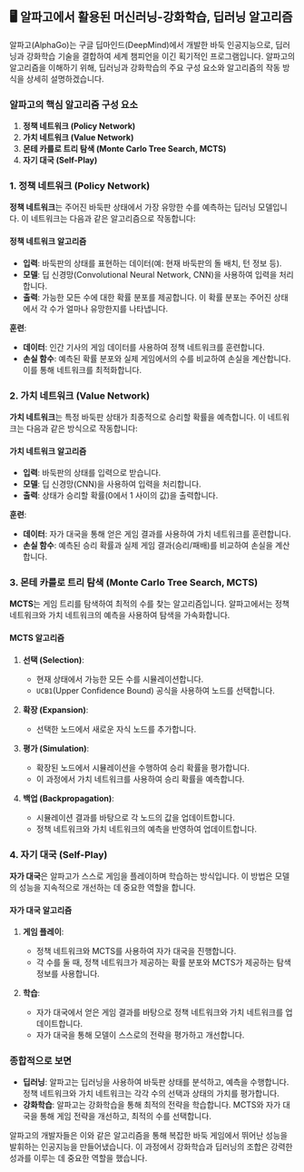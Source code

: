 ## 🖥 알파고에서 활용된 머신러닝-강화학습, 딥러닝 알고리즘

알파고(AlphaGo)는 구글 딥마인드(DeepMind)에서 개발한 바둑 인공지능으로, 딥러닝과 강화학습 기술을 결합하여 세계 챔피언을 이긴 획기적인 프로그램입니다. 알파고의 알고리즘을 이해하기 위해, 딥러닝과 강화학습의 주요 구성 요소와 알고리즘의 작동 방식을 상세히 설명하겠습니다.

### 알파고의 핵심 알고리즘 구성 요소

1. **정책 네트워크 (Policy Network)**
2. **가치 네트워크 (Value Network)**
3. **몬테 카를로 트리 탐색 (Monte Carlo Tree Search, MCTS)**
4. **자기 대국 (Self-Play)**

### 1. 정책 네트워크 (Policy Network)

**정책 네트워크**는 주어진 바둑판 상태에서 가장 유망한 수를 예측하는 딥러닝 모델입니다. 이 네트워크는 다음과 같은 알고리즘으로 작동합니다:

#### 정책 네트워크 알고리즘

- **입력**: 바둑판의 상태를 표현하는 데이터(예: 현재 바둑판의 돌 배치, 턴 정보 등).
- **모델**: 딥 신경망(Convolutional Neural Network, CNN)을 사용하여 입력을 처리합니다.
- **출력**: 가능한 모든 수에 대한 확률 분포를 제공합니다. 이 확률 분포는 주어진 상태에서 각 수가 얼마나 유망한지를 나타냅니다.

**훈련**: 
- **데이터**: 인간 기사의 게임 데이터를 사용하여 정책 네트워크를 훈련합니다.
- **손실 함수**: 예측된 확률 분포와 실제 게임에서의 수를 비교하여 손실을 계산합니다. 이를 통해 네트워크를 최적화합니다.

### 2. 가치 네트워크 (Value Network)

**가치 네트워크**는 특정 바둑판 상태가 최종적으로 승리할 확률을 예측합니다. 이 네트워크는 다음과 같은 방식으로 작동합니다:

#### 가치 네트워크 알고리즘

- **입력**: 바둑판의 상태를 입력으로 받습니다.
- **모델**: 딥 신경망(CNN)을 사용하여 입력을 처리합니다.
- **출력**: 상태가 승리할 확률(0에서 1 사이의 값)을 출력합니다.

**훈련**:
- **데이터**: 자가 대국을 통해 얻은 게임 결과를 사용하여 가치 네트워크를 훈련합니다.
- **손실 함수**: 예측된 승리 확률과 실제 게임 결과(승리/패배)를 비교하여 손실을 계산합니다.

### 3. 몬테 카를로 트리 탐색 (Monte Carlo Tree Search, MCTS)

**MCTS**는 게임 트리를 탐색하여 최적의 수를 찾는 알고리즘입니다. 알파고에서는 정책 네트워크와 가치 네트워크의 예측을 사용하여 탐색을 가속화합니다.

#### MCTS 알고리즘

1. **선택 (Selection)**:
   - 현재 상태에서 가능한 모든 수를 시뮬레이션합니다.
   - `UCB1`(Upper Confidence Bound) 공식을 사용하여 노드를 선택합니다.

2. **확장 (Expansion)**:
   - 선택한 노드에서 새로운 자식 노드를 추가합니다.

3. **평가 (Simulation)**:
   - 확장된 노드에서 시뮬레이션을 수행하여 승리 확률을 평가합니다.
   - 이 과정에서 가치 네트워크를 사용하여 승리 확률을 예측합니다.

4. **백업 (Backpropagation)**:
   - 시뮬레이션 결과를 바탕으로 각 노드의 값을 업데이트합니다.
   - 정책 네트워크와 가치 네트워크의 예측을 반영하여 업데이트합니다.

### 4. 자기 대국 (Self-Play)

**자가 대국**은 알파고가 스스로 게임을 플레이하며 학습하는 방식입니다. 이 방법은 모델의 성능을 지속적으로 개선하는 데 중요한 역할을 합니다.

#### 자가 대국 알고리즘

1. **게임 플레이**:
   - 정책 네트워크와 MCTS를 사용하여 자가 대국을 진행합니다.
   - 각 수를 둘 때, 정책 네트워크가 제공하는 확률 분포와 MCTS가 제공하는 탐색 정보를 사용합니다.

2. **학습**:
   - 자가 대국에서 얻은 게임 결과를 바탕으로 정책 네트워크와 가치 네트워크를 업데이트합니다.
   - 자가 대국을 통해 모델이 스스로의 전략을 평가하고 개선합니다.

### 종합적으로 보면

- **딥러닝**: 알파고는 딥러닝을 사용하여 바둑판 상태를 분석하고, 예측을 수행합니다. 정책 네트워크와 가치 네트워크는 각각 수의 선택과 상태의 가치를 평가합니다.
- **강화학습**: 알파고는 강화학습을 통해 최적의 전략을 학습합니다. MCTS와 자가 대국을 통해 게임 전략을 개선하고, 최적의 수를 선택합니다.

알파고의 개발자들은 이와 같은 알고리즘을 통해 복잡한 바둑 게임에서 뛰어난 성능을 발휘하는 인공지능을 만들어냈습니다. 이 과정에서 강화학습과 딥러닝의 조합은 강력한 성과를 이루는 데 중요한 역할을 했습니다.
